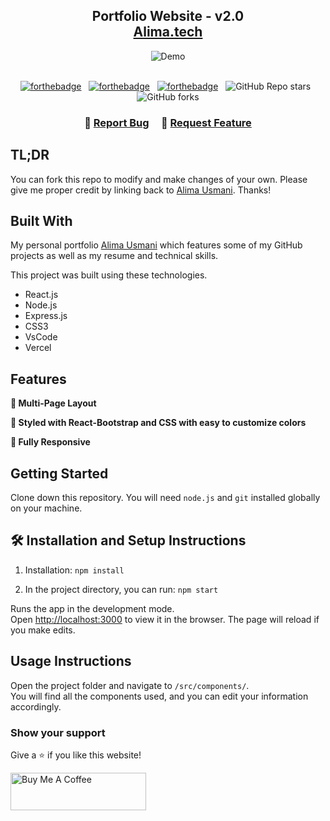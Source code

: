 <h2 align="center">
  Portfolio Website - v2.0<br/>
  <a href="" target="_blank">Alima.tech</a>
</h2>
<div align="center">
  <img alt="Demo" src="./Images/readme-img1.png" />
</div>

<br/>

<center>

[![forthebadge](https://forthebadge.com/images/badges/built-with-love.svg)](https://forthebadge.com) &nbsp;
[![forthebadge](https://forthebadge.com/images/badges/made-with-javascript.svg)](https://forthebadge.com) &nbsp;
[![forthebadge](https://forthebadge.com/images/badges/open-source.svg)](https://forthebadge.com) &nbsp;
![GitHub Repo stars](https://img.shields.io/github/stars/alima-usmani/Portfolio?color=red&logo=github&style=for-the-badge) &nbsp;
![GitHub forks](https://img.shields.io/github/forks/alima-usmani/Portfolio?color=red&logo=github&style=for-the-badge)

</center>

<h3 align="center">
    🔹
    <a href="https://github.com/alima-usmani/portfolio/issues">Report Bug</a> &nbsp; &nbsp;
    🔹
    <a href="https://github.com/alima-usmani/portfolio/issues">Request Feature</a>
</h3>

## TL;DR

You can fork this repo to modify and make changes of your own. Please give me proper credit by linking back to [Alima Usmani](https://github.com/alima-usmani/portfolio). Thanks!

## Built With

My personal portfolio <a href="" target="_blank">Alima Usmani</a> which features some of my GitHub projects as well as my resume and technical skills.<br/>

This project was built using these technologies.

- React.js
- Node.js
- Express.js
- CSS3
- VsCode
- Vercel

## Features

**📖 Multi-Page Layout**

**🎨 Styled with React-Bootstrap and CSS with easy to customize colors**

**📱 Fully Responsive**

## Getting Started

Clone down this repository. You will need `node.js` and `git` installed globally on your machine.

## 🛠 Installation and Setup Instructions

1. Installation: `npm install`

2. In the project directory, you can run: `npm start`

Runs the app in the development mode.\
Open [http://localhost:3000](http://localhost:3000) to view it in the browser.
The page will reload if you make edits.

## Usage Instructions

Open the project folder and navigate to `/src/components/`. <br/>
You will find all the components used, and you can edit your information accordingly.

### Show your support

Give a ⭐ if you like this website!

<a href="https://www.buymeacoffee.com/alimausmani" target="_blank"><img src="https://cdn.buymeacoffee.com/buttons/v2/default-violet.png" alt="Buy Me A Coffee" height= "60px" width= "217px" ></a>
